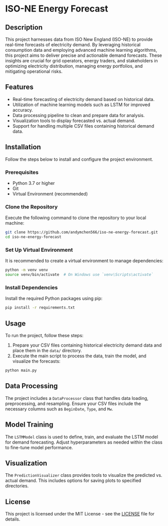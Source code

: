 # ISO-NE Energy Forecast

## Description
This project harnesses data from ISO New England (ISO-NE) to provide real-time forecasts of electricity demand. By leveraging historical consumption data and employing advanced machine learning algorithms, this project aims to deliver precise and actionable demand forecasts. These insights are crucial for grid operators, energy traders, and stakeholders in optimizing electricity distribution, managing energy portfolios, and mitigating operational risks.

## Features
- Real-time forecasting of electricity demand based on historical data.
- Utilization of machine learning models such as LSTM for improved accuracy.
- Data processing pipeline to clean and prepare data for analysis.
- Visualization tools to display forecasted vs. actual demand.
- Support for handling multiple CSV files containing historical demand data.

## Installation
Follow the steps below to install and configure the project environment.

### Prerequisites
- Python 3.7 or higher
- Git
- Virtual Environment (recommended)

### Clone the Repository
Execute the following command to clone the repository to your local machine:

```bash
git clone https://github.com/andymchen566/iso-ne-energy-forecast.git
cd iso-ne-energy-forecast
```

### Set Up Virtual Environment
It is recommended to create a virtual environment to manage dependencies:

```bash
python -m venv venv
source venv/bin/activate  # On Windows use `venv\Scripts\activate`
```

### Install Dependencies
Install the required Python packages using pip:

```bash
pip install -r requirements.txt
```

## Usage
To run the project, follow these steps:

1. Prepare your CSV files containing historical electricity demand data and place them in the `data/` directory.
2. Execute the main script to process the data, train the model, and visualize the forecasts:

```bash
python main.py
```

## Data Processing
The project includes a `DataProcessor` class that handles data loading, preprocessing, and resampling. Ensure your CSV files include the necessary columns such as `BeginDate`, `Type`, and `Mw`.

## Model Training
The `LSTMModel` class is used to define, train, and evaluate the LSTM model for demand forecasting. Adjust hyperparameters as needed within the class to fine-tune model performance.

## Visualization
The `PredictionVisualizer` class provides tools to visualize the predicted vs. actual demand. This includes options for saving plots to specified directories.


## License
This project is licensed under the MIT License - see the [LICENSE](LICENSE) file for details.
